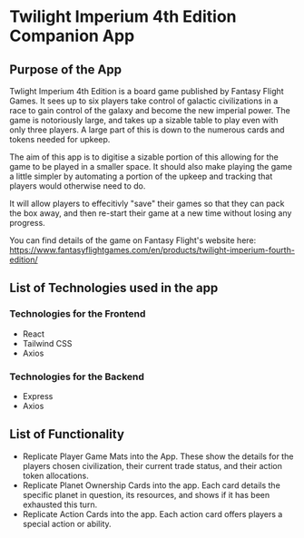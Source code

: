 # Twilight Imperium 4th Edition Companion App

## Purpose of the App

Twlight Imperium 4th Edition is a board game published by Fantasy Flight Games. It sees up to six players take control
of galactic civilizations in a race to gain control of the galaxy and become the new imperial power. The game is notoriously
large, and takes up a sizable table to play even with only three players. A large part of this is down to the numerous cards
and tokens needed for upkeep.

The aim of this app is to digitise a sizable portion of this allowing for the game to be played in a smaller space. It should
also make playing the game a little simpler by automating a portion of the upkeep and tracking that players would otherwise
need to do.

It will allow players to effecitivly "save" their games so that they can pack the box away, and then re-start their
game at a new time without losing any progress.

You can find details of the game on Fantasy Flight's website here: https://www.fantasyflightgames.com/en/products/twilight-imperium-fourth-edition/

## List of Technologies used in the app

### Technologies for the Frontend

- React
- Tailwind CSS
- Axios

### Technologies for the Backend

- Express
- Axios

## List of Functionality

- Replicate Player Game Mats into the App. These show the details for the players chosen civilization, their current trade status, and their action token allocations.
- Replicate Planet Ownership Cards into the app. Each card details the specific planet in question, its resources, and shows if it has been exhausted this turn.
- Replicate Action Cards into the app. Each action card offers players a special action or ability.
